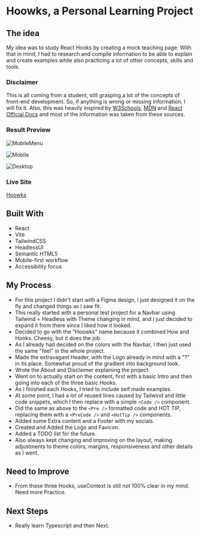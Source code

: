 # Hoowks, a Personal Learning Project

## The idea
My idea was to study React Hooks by creating a mock teaching page. With that in mind, I had to research and compile information to be able to explain and create examples while also practicing a lot of other concepts, skills and tools.

### Disclaimer
This is all coming from a student, still grasping a lot of the concepts of front-end development. So, if anything is wrong or missing information, I will fix it. Also, this was heavily inspired by [W3Schools](https://www.w3schools.com/), [MDN](https://developer.mozilla.org/en-US/) and [React Official Docs](https://reactjs.org/docs/getting-started.html) and most of the information was taken from these sources.

### Result Preview

![MobileMenu](/MobileMenu.png)

![Mobile](/Mobile.png)

![Desktop](/Desktop.png)

### Live Site
[Hoowks](hoowks.netlify.app/)

## Built With

- React
- Vite
- TailwindCSS
- HeadlessUI
- Semantic HTML5
- Mobile-first workflow
- Accessibility focus

## My Process

- For this project I didn't start with a Figma design, I just designed it on the fly and changed things as I saw fit.
- This really started with a personal test project for a Navbar using Tailwind + Headless with Theme changing in mind, and I just decided to expand it from there since I liked how it looked.
- Decided to go with the "Hoowks" name because it combined How and Hooks. Cheesy, but it does the job.
- As I already had decided on the colors with the Navbar, I then just used the same "feel" in the whole project.
- Made the extravagant Header, with the Logo already in mind with a "?" in its place. Somewhat proud of the gradient into background look.
- Wrote the About and Disclaimer explaining the project.
- Went on to actually start on the content, first with a basic Intro and then going into each of the three basic Hooks.
- As I finished each Hooks, I tried to include self made examples.
- At some point, I had a lot of reused lines caused by Tailwind and little code snippets, which I then replace with a simple `<Code />` component.
- Did the same as above to the `<Pre />` formatted code and HOT TIP, replacing them with a `<PreCode />` and `<HotTip />` components.
- Added some Extra content and a Footer with my socials.
- Created and Added the Logo and Favicon.
- Added a TODO list for the future.
- Also always kept changing and improving on the layout, making adjustments to theme colors, margins, responsiveness and other details as I went.

## Need to Improve

- From these three Hooks, useContext is still not 100% clear in my mind. Need more Practice.

## Next Steps

- Really learn Typescript and then Next.